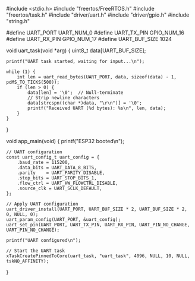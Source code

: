 #include <stdio.h>
#include "freertos/FreeRTOS.h"
#include "freertos/task.h"
#include "driver/uart.h"
#include "driver/gpio.h"
#include "string.h"

#define UART_PORT       UART_NUM_0
#define UART_TX_PIN     GPIO_NUM_16
#define UART_RX_PIN     GPIO_NUM_17
#define UART_BUF_SIZE   1024

void uart_task(void *arg) {
    uint8_t data[UART_BUF_SIZE];

    printf("UART task started, waiting for input...\n");

    while (1) {
        int len = uart_read_bytes(UART_PORT, data, sizeof(data) - 1, pdMS_TO_TICKS(500));
        if (len > 0) {
            data[len] = '\0';  // Null-terminate
            // Strip newline characters
            data[strcspn((char *)data, "\r\n")] = '\0';
            printf("Received UART (%d bytes): %s\n", len, data);
        }
    }
}

void app_main(void) {
    printf("ESP32 booted\n");

    // UART configuration
    const uart_config_t uart_config = {
        .baud_rate = 115200,
        .data_bits = UART_DATA_8_BITS,
        .parity    = UART_PARITY_DISABLE,
        .stop_bits = UART_STOP_BITS_1,
        .flow_ctrl = UART_HW_FLOWCTRL_DISABLE,
        .source_clk = UART_SCLK_DEFAULT,
    };

    // Apply UART configuration
    uart_driver_install(UART_PORT, UART_BUF_SIZE * 2, UART_BUF_SIZE * 2, 0, NULL, 0);
    uart_param_config(UART_PORT, &uart_config);
    uart_set_pin(UART_PORT, UART_TX_PIN, UART_RX_PIN, UART_PIN_NO_CHANGE, UART_PIN_NO_CHANGE);

    printf("UART configured\n");

    // Start the UART task
    xTaskCreatePinnedToCore(uart_task, "uart_task", 4096, NULL, 10, NULL, tskNO_AFFINITY);
}
